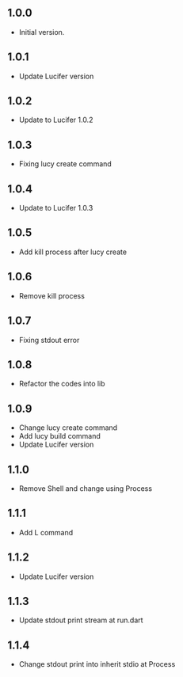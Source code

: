 ## 1.0.0

- Initial version.

## 1.0.1 

- Update Lucifer version

## 1.0.2

- Update to Lucifer 1.0.2

## 1.0.3 

- Fixing lucy create command

## 1.0.4 

- Update to Lucifer 1.0.3

## 1.0.5 

- Add kill process after lucy create

## 1.0.6 

- Remove kill process

## 1.0.7 

- Fixing stdout error

## 1.0.8 

- Refactor the codes into lib

## 1.0.9

- Change lucy create command
- Add lucy build command
- Update Lucifer version

## 1.1.0 

- Remove Shell and change using Process

## 1.1.1

- Add L command

## 1.1.2 

- Update Lucifer version

## 1.1.3 

- Update stdout print stream at run.dart

## 1.1.4 

- Change stdout print into inherit stdio at Process